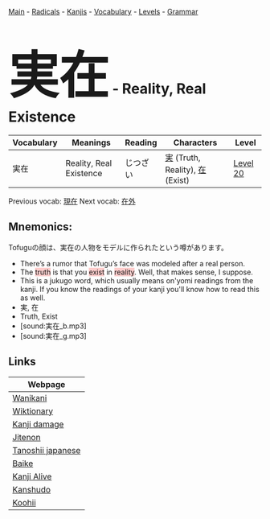<style> bigfont {font-size: 100px}</style>
[Main](../README.md) -
[Radicals](../radicals.md) -
[Kanjis](../kanjis.md) -
[Vocabulary](../vocabulary.md) -
[Levels](../levels.md) -
[Grammar](../grammar.md)
# <bigfont> 実在</bigfont> - Reality, Real Existence 

| Vocabulary | Meanings | Reading | Characters | Level |
| --- | --- | --- | --- | --- |
| 実在 | Reality, Real Existence | じつざい |  [実](../kanjis/実.md) (Truth, Reality), [在](../kanjis/在.md) (Exist) | [Level 20](../levels/wk_level20.md) |

Previous vocab: [現在](現在.md) Next vocab: [在外](在外.md) 

## Mnemonics:
Tofuguの顔は、実在の人物をモデルに作られたという噂があります。
* There’s a rumor that Tofugu’s face was modeled after a real person.
* The <span style="background-color:#ffcccb"> truth</span> is that you <span style="background-color:#ffcccb"> exist</span> in <span style="background-color:#ffcccb"> reality</span>. Well, that makes sense, I suppose.
* This is a jukugo word, which usually means on'yomi readings from the kanji. If you know the readings of your kanji you'll know how to read this as well.
* 実, 在
* Truth, Exist
* [sound:実在_b.mp3]
* [sound:実在_g.mp3]


## Links 

| Webpage |
| --- |
| [Wanikani          ](https://www.wanikani.com/kanji/実在) |
| [Wiktionary        ](https://en.wiktionary.org/wiki/実在) |
| [Kanji damage      ](http://www.kanjidamage.com/kanji/search?utf8=✓&q=実在) |
| [Jitenon           ](https://jitenon.com/kanji/実在) |
| [Tanoshii japanese ](https://www.tanoshiijapanese.com/dictionary/kanji.cfm?k=実在) |
| [Baike             ](https://baike.baidu.com/item/実在) |
| [Kanji Alive       ](https://app.kanjialive.com/実在) |
| [Kanshudo          ](https://www.kanshudo.com/searchmn?q=実在) |
| [Koohii            ](https://kanji.koohii.com/study/kanji/実在) |
